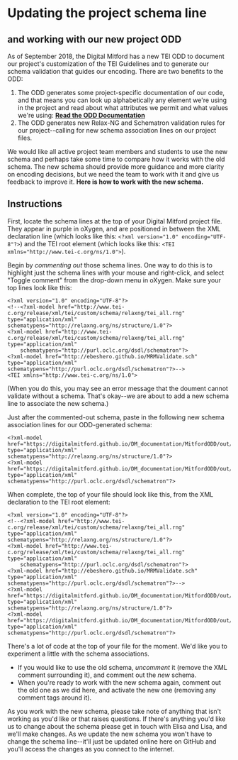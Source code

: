 # Updating the project schema line
## and working with our new project ODD

As of September 2018, the Digital Mitford has a new TEI ODD to document our project's customization of the TEI Guidelines and to generate our schema validation that guides our encoding. There are two benefits to the ODD:
1) The ODD generates some project-specific documentation of our code, and that means you can look up alphabetically any element we're using in the project and read about what attributes we permit and what values we're using: 
**[Read the ODD Documentation](https://digitalmitford.github.io/DM_documentation/MitfordODD/mitfordODD.html)**
2) The ODD generates new Relax-NG and Schematron validation rules for our project--calling for new schema association lines on our project files.

We would like all active project team members and students to use the new schema and perhaps take some time to compare how it works with the old schema. The new schema should provide more guidance and more clarity on encoding decisions, but we need the team to work with it and give us feedback to improve it. **Here is how to work with the new schema.**

## Instructions 

First, locate the schema lines at the top of your Digital Mitford project file. They appear in purple in oXygen, and are positioned in between the XML declaration line (which looks like this: `<?xml version="1.0" encoding="UTF-8"?>`) and the TEI root element (which looks like this: `<TEI xmlns="http://www.tei-c.org/ns/1.0">`).

Begin by *commenting out* those schema lines. One way to do this is to highlight just the schema lines with your mouse and right-click, and select "Toggle comment" from the drop-down menu in oXygen. Make sure your top lines look like this: 

```
<?xml version="1.0" encoding="UTF-8"?>
<!--<?xml-model href="http://www.tei-c.org/release/xml/tei/custom/schema/relaxng/tei_all.rng" type="application/xml" 
schematypens="http://relaxng.org/ns/structure/1.0"?>
<?xml-model href="http://www.tei-c.org/release/xml/tei/custom/schema/relaxng/tei_all.rng" type="application/xml"
	schematypens="http://purl.oclc.org/dsdl/schematron"?>
<?xml-model href="http://ebeshero.github.io/MRMValidate.sch" 
type="application/xml" 
schematypens="http://purl.oclc.org/dsdl/schematron"?>-->
<TEI xmlns="http://www.tei-c.org/ns/1.0">

```

(When you do this, you may see an error message that the doument cannot validate without a schema. That's okay--we are about to add a new schema line to associate the new schema.)

Just after the commented-out schema, paste in the following new schema association lines for our ODD-generated schema:

```
<?xml-model href="https://digitalmitford.github.io/DM_documentation/MitfordODD/out/mitfordODD.rng"
type="application/xml" 
schematypens="http://relaxng.org/ns/structure/1.0"?>
<?xml-model href="https://digitalmitford.github.io/DM_documentation/MitfordODD/out/mitfordODD.rng" 
type="application/xml" 
schematypens="http://purl.oclc.org/dsdl/schematron"?>
```

When complete, the top of your file should look like this, from the XML declaration to the TEI root element:

```
<?xml version="1.0" encoding="UTF-8"?>
<!--<?xml-model href="http://www.tei-c.org/release/xml/tei/custom/schema/relaxng/tei_all.rng" type="application/xml" 
schematypens="http://relaxng.org/ns/structure/1.0"?>
<?xml-model href="http://www.tei-c.org/release/xml/tei/custom/schema/relaxng/tei_all.rng" type="application/xml"
	schematypens="http://purl.oclc.org/dsdl/schematron"?>
<?xml-model href="http://ebeshero.github.io/MRMValidate.sch" 
type="application/xml" 
schematypens="http://purl.oclc.org/dsdl/schematron"?>-->
<?xml-model href="https://digitalmitford.github.io/DM_documentation/MitfordODD/out/mitfordODD.rng"
type="application/xml" 
schematypens="http://relaxng.org/ns/structure/1.0"?>
<?xml-model href="https://digitalmitford.github.io/DM_documentation/MitfordODD/out/mitfordODD.rng" 
type="application/xml" 
schematypens="http://purl.oclc.org/dsdl/schematron"?>
```

There's a lot of code at the top of your file for the moment. We'd like you to experiment a little with the schema associations. 
* If you would like to use the old schema, *uncomment* it (remove the XML comment surrounding it), and comment out the *new* schema. 
* When you're ready to work with the new schema again, comment out the old one as we did here, and activate the new one (removing any comment tags around it).

As you work with the new schema, please take note of anything that isn't working as you'd like or that raises questions. If there's anything you'd like us to change about the schema please get in touch with Elisa and Lisa, and we'll make changes. As we update the new schema you won't have to change the schema line--it'll just be updated online here on GitHub and you'll access the changes as you connect to the internet. 
